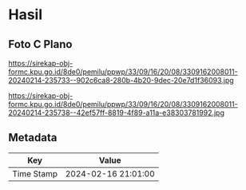 # Hasil

## Foto C Plano

https://sirekap-obj-formc.kpu.go.id/8de0/pemilu/ppwp/33/09/16/20/08/3309162008011-20240214-235733--902c6ca8-280b-4b20-9dec-20e7d1f36093.jpg

https://sirekap-obj-formc.kpu.go.id/8de0/pemilu/ppwp/33/09/16/20/08/3309162008011-20240214-235738--42ef57ff-8819-4f89-a11a-e38303781992.jpg


## Metadata

| Key        | Value               |
| ---------- | ------------------- |
| Time Stamp | 2024-02-16 21:01:00 |



